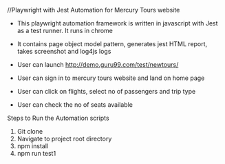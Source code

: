 //Playwright with Jest Automation for Mercury Tours website

* This playwright automation framework is written in javascript with Jest as a test runner. It runs in chrome

* It contains page object model pattern, generates jest HTML report, takes screenshot and log4js logs

* User can launch http://demo.guru99.com/test/newtours/
* User can sign in to mercury tours website and land on home page
* User can click on flights, select no of passengers and trip type
* User can check the no of seats available


Steps to Run the Automation scripts
1. Git clone 
2. Navigate to project root directory
3. npm install
4. npm run test1